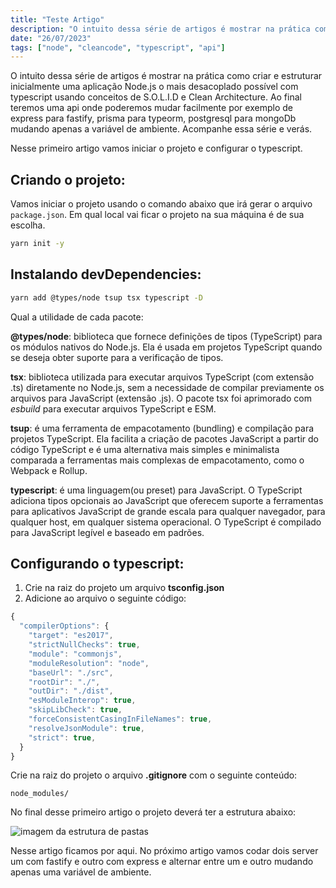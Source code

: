 ```yaml
---
title: "Teste Artigo"
description: "O intuito dessa série de artigos é mostrar na prática como criar e estruturar inicialmente uma aplicação Node.js"
date: "26/07/2023"
tags: ["node", "cleancode", "typescript", "api"]
---
```


O intuito dessa série de artigos é mostrar na prática como criar e estruturar inicialmente uma aplicação Node.js o mais desacoplado possível com typescript usando conceitos de S.O.L.I.D e Clean Architecture. Ao final teremos uma api onde poderemos mudar facilmente por exemplo de express para fastify, prisma para typeorm, postgresql para mongoDb mudando apenas a variável de ambiente. Acompanhe essa série e verás.

Nesse primeiro artigo vamos iniciar o projeto e configurar o typescript.

## Criando o projeto:

Vamos iniciar o projeto usando o comando abaixo que irá gerar o arquivo `package.json`. Em qual local vai ficar o projeto na sua máquina é de sua escolha.

```bash
yarn init -y
```
## Instalando devDependencies:

```bash
yarn add @types/node tsup tsx typescript -D
```

Qual a utilidade de cada pacote:

**@types/node**: biblioteca que fornece definições de tipos (TypeScript) para os módulos nativos do Node.js. Ela é usada em projetos TypeScript quando se deseja obter suporte para a verificação de tipos.

**tsx**: biblioteca utilizada para executar arquivos TypeScript (com extensão .ts) diretamente no Node.js, sem a necessidade de compilar previamente os arquivos para JavaScript (extensão .js). O pacote tsx foi aprimorado com *esbuild* para executar arquivos TypeScript e ESM.

**tsup**: é uma ferramenta de empacotamento (bundling) e compilação para projetos TypeScript. Ela facilita a criação de pacotes JavaScript a partir do código TypeScript e é uma alternativa mais simples e minimalista comparada a ferramentas mais complexas de empacotamento, como o Webpack e Rollup.

**typescript**: é uma linguagem(ou preset) para JavaScript. O TypeScript adiciona tipos opcionais ao JavaScript que oferecem suporte a ferramentas para aplicativos JavaScript de grande escala para qualquer navegador, para qualquer host, em qualquer sistema operacional. O TypeScript é compilado para JavaScript legível e baseado em padrões.

## Configurando o typescript:

1. Crie na raiz do projeto um arquivo **tsconfig.json**
2. Adicione ao arquivo o seguinte código:

```js
{
  "compilerOptions": {
    "target": "es2017",
    "strictNullChecks": true,
    "module": "commonjs",
    "moduleResolution": "node",
    "baseUrl": "./src",
    "rootDir": "./",
    "outDir": "./dist",
    "esModuleInterop": true,
    "skipLibCheck": true,
    "forceConsistentCasingInFileNames": true,
    "resolveJsonModule": true,
    "strict": true,
  }
}
```

Crie na raiz do projeto o arquivo **.gitignore** com o seguinte conteúdo:

```
node_modules/
```

No final desse primeiro artigo o projeto deverá ter a estrutura abaixo:

![imagem da estrutura de pastas](https://res.cloudinary.com/practicaldev/image/fetch/s--1SVKX_OW--/c_limit%2Cf_auto%2Cfl_progressive%2Cq_auto%2Cw_800/https://dev-to-uploads.s3.amazonaws.com/uploads/articles/qygsn5m5p0tv0488qx31.png)

Nesse artigo ficamos por aqui. No próximo artigo vamos codar dois server um com fastify e outro com express e alternar entre um e outro mudando apenas uma variável de ambiente.